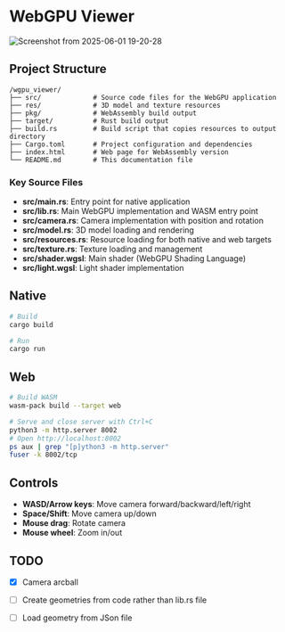 # WebGPU Viewer

![Screenshot from 2025-06-01 19-20-28](https://github.com/user-attachments/assets/5c328e87-3e67-4330-a69c-7c460a8cb2c8)


## Project Structure

```
/wgpu_viewer/
├── src/             # Source code files for the WebGPU application
├── res/             # 3D model and texture resources
├── pkg/             # WebAssembly build output
├── target/          # Rust build output
├── build.rs         # Build script that copies resources to output directory
├── Cargo.toml       # Project configuration and dependencies
├── index.html       # Web page for WebAssembly version
└── README.md        # This documentation file
```

### Key Source Files

- **src/main.rs**: Entry point for native application
- **src/lib.rs**: Main WebGPU implementation and WASM entry point
- **src/camera.rs**: Camera implementation with position and rotation
- **src/model.rs**: 3D model loading and rendering
- **src/resources.rs**: Resource loading for both native and web targets
- **src/texture.rs**: Texture loading and management
- **src/shader.wgsl**: Main shader (WebGPU Shading Language)
- **src/light.wgsl**: Light shader implementation

## Native

```bash
# Build
cargo build

# Run
cargo run
```

## Web

```bash
# Build WASM
wasm-pack build --target web

# Serve and close server with Ctrl+C
python3 -m http.server 8002
# Open http://localhost:8002
ps aux | grep "[p]ython3 -m http.server"
fuser -k 8002/tcp
```

## Controls

- **WASD/Arrow keys**: Move camera forward/backward/left/right
- **Space/Shift**: Move camera up/down
- **Mouse drag**: Rotate camera
- **Mouse wheel**: Zoom in/out

## TODO

- [x] Camera arcball
- [ ] Create geometries from code rather than lib.rs file
- [ ] Load geometry from JSon file 

